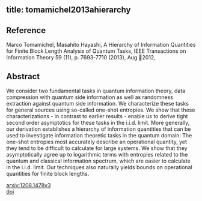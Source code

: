 title: tomamichel2013ahierarchy
---


## Reference

Marco Tomamichel, Masahito Hayashi, A Hierarchy of Information Quantities for Finite Block Length Analysis of Quantum Tasks, IEEE Transactions on Information Theory 59 (11), p. 7693-7710 (2013), Aug 2012,

## Abstract 
  We consider two fundamental tasks in quantum information theory, data
compression with quantum side information as well as randomness extraction
against quantum side information. We characterize these tasks for general
sources using so-called one-shot entropies. We show that these
characterizations - in contrast to earlier results - enable us to derive tight
second order asymptotics for these tasks in the i.i.d. limit. More generally,
our derivation establishes a hierarchy of information quantities that can be
used to investigate information theoretic tasks in the quantum domain: The
one-shot entropies most accurately describe an operational quantity, yet they
tend to be difficult to calculate for large systems. We show that they
asymptotically agree up to logarithmic terms with entropies related to the
quantum and classical information spectrum, which are easier to calculate in
the i.i.d. limit. Our techniques also naturally yields bounds on operational
quantities for finite block lengths.

    

[arxiv:1208.1478v3](https://arxiv.org/abs/1208.1478v3)    
[doi](https://doi.org/10.1109/TIT.2013.2276628)    

